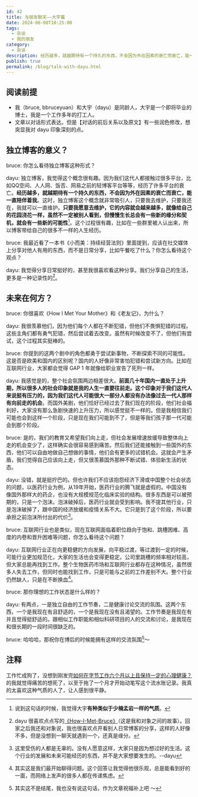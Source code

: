 ```yaml
---
id: 42
title: 与朋友聊天——大宇篇
date: 2024-06-08T10:25:00
tags:
  - 杂谈
  - 我的朋友
category:
  - 杂谈
description: 经历越多，就越期待有一个持久的东西，不会因为外在因素的衰亡而衰亡，能一直陪伴着我。--dayu
publish: true
permalink: /blog/talk-with-dayu.html
---
```


## 阅读前提
- 我（bruce, bbruceyuan）和大宇（dayu）是同龄人，大宇是一个即将毕业的博士，我是一个工作多年的打工人。
- 文章以对话形式表达。但是【对话的前后关系以及原文】有一些润色修改，想突显我对 dayu 印象深刻的点。

## 独立博客的意义？
bruce: 你怎么看待独立博客这种形式？

dayu: 独立博客，我觉得这个概念很有趣。因为我们这代人都接触过很多平台，比如QQ空间、人人网、饭否、网易之前的轻博客平台等等，经历了许多平台的衰亡。**经历越多，就越期待有一个持久的东西，不会因为外在因素的衰亡而衰亡，能一直陪伴着我**。这时，独立博客这个概念就非常吸引人，只要我去维护，只要我还在，我就可以一直维护。**只要我愿意去维护，它的内容就会越来越多，就像给自己的花园浇花一样，虽然不一定被别人看到，但慢慢生长总会有一些新的缘分和契机，就会有一些新的可能性**[^1]。这个过程很有趣，比如在一些群里被人认出来，所以博客带给自己的很多不一样的人生经历。
<!-- more -->

bruce: 我最近看了一本书《小而美：持续经营法则》里面提到，应该在社交媒体上分享对他人有用的东西，而不是日常分享，比如午餐吃了什么？你怎么看待这个观点？

dayu: 我觉得分享日常挺好的，甚至我很喜欢看这种分享。我们分享自己的生活，更多是一种记录性的[^2]。

## 未来在何方？
bruce: 你很喜欢《How I Met Your Mother》和《老友记》，为什么？

dayu: 我很羡慕他们，因为他们每个人都在不断犯错，但他们不畏惧犯错的过程。这些主角们都有勇气犯错，然后尝试着去改变。虽然有时候改变不了，但他们有尝试，这个过程其实挺棒的。

bruce: 你提到的这两个剧中的角色都勇于尝试新事物，不断探索不同的可能性。这是否是欧美和国内的区别呢？国内的人好像非常害怕犯错和尝试新方向。比如在互联网行业，大家都会觉得 GAP 1 年就像给职业宣告了死刑一样。

dayu: 我感觉是的，整个社会氛围两边相差很大。**前面几十年国内一直处于上升期，所以很多人的社会印象就是我的人生一直要往前走。这个印象对于我们这代人来说挺有压力的，因为我们这代人可能很大一部分人都没有办法像过去一代人那样有向前走的机会**。而国外美剧，他们恰好已经过去了我们现在的阶段，他们社会福利好，大家没有那么急剧快速的上升压力，所以感觉挺不一样的。但是我相信我们可能也会到这样一个阶段，只是现在我们可能到不了，但是等我们孩子那一代可能会到那个阶段。

bruce: 是的，我们的教育又希望我们向上走，但社会发展增速放缓导致整体向上走的机会变少了，这样确实会很容易感到痛苦。然后我们还能接触到一些国外的东西，他们可以自由地做自己想做的事情，他们会有更多的试错机会。这就会产生矛盾，我们觉得自己应该向上走，但又很羡慕国外那种不断试错、体验新生活的状态。

dayu: 没错，就是挺拧巴的。但也许我们不应该抱怨经济下滑或中国整个社会状态的问题，以医药行业为例，从19年开始，医药行业的腾飞就是虚假的。中国没有像国外那样大的药企，也没有大规模规范化临床实验的结构。很多东西是可以被预期的，只是一个泡沫。泡沫破掉后，医药行业就会受到影响。我不提其他行业，只是泡沫破掉了，跟中国的经济放缓和疫情关系不大。它只是到了这个阶段，所以要承担之前泡沫所付出的代价[^3]。

bruce: 互联网行业也是类似，现在互联网面临着职位趋向于饱和、跳槽困难、高度的内卷和晋升困难等问题，你怎么看待这个问题？

dayu: 互联网行业正在向更稳健的方向发展，向平稳过渡，等过渡到一定的时候，可能行业更加规范化，大家的生活也会变得更稳定。公司里跳槽的频率相对较高，但大家总能再找到工作。整个生物医药市场和互联网行业都存在这种情况，虽然很多人失去工作，但同时也能找到工作，只是可能与之前的工作差别不大。整个行业仍然缺人，只是在不断换血[^4]。

bruce: 那你理想的工作状态是什么样的？

dayu: 有两点，一是独立自由的工作节奏，二是健康讨论交流的氛围。这两个东西，一个是我现在有且舒适的，一个是我现在没有且渴望的。工作节奏是我现在有并且觉得挺舒适的。跟相似工作职能和相似科研项目的人的交流和讨论，是我现在和很长期的一段时间很缺乏的。

bruce: 哈哈哈，那祝你在博后的时候能拥有这样的交流氛围[^5]～



## 注释
工作忙成狗了，没想到刚发完[如何在字节工作六个月以上且保持一定的心理健康？](/blog/how-to-keep-mental-health-working-in-bytedance.html)的我就觉得痛苦的想死了，以至于拖了一个月才开始动笔写这个流水账记录。我真的太喜欢这种气质的人了，让人感到很平静。

[^1]: 说到这句话的时候，我觉得大宇**有种类似于少楠孟岩一样的气质**。
[^2]: dayu 很喜欢点点写的[《How-I-Met-Bruce》](/blog/how-i-met-bruce.html)（这是我和对象之间的故事）。回家之后我还和对象说，我也很喜欢点开看别人日常博客的分享，这样的人好像不多，但是没想到一聊天就遇到一个，还真是缘分。
[^3]: 这里受伤的人都是无辜的。没有人愿意这样，大家只是因为想过好的生活。这个行业的发展和未来可能经历的东西，并不是大家想要发生的。--dayu
[^4]: 其实这是我们最开始聊得问题。这个回答让我觉得他很乐观，总是能看到好的一面，而网络上发声的很多人都在传递焦虑。
[^5]: 其实这不是结尾，我也没有说这句话，作为文章祝福补上吧 ～

